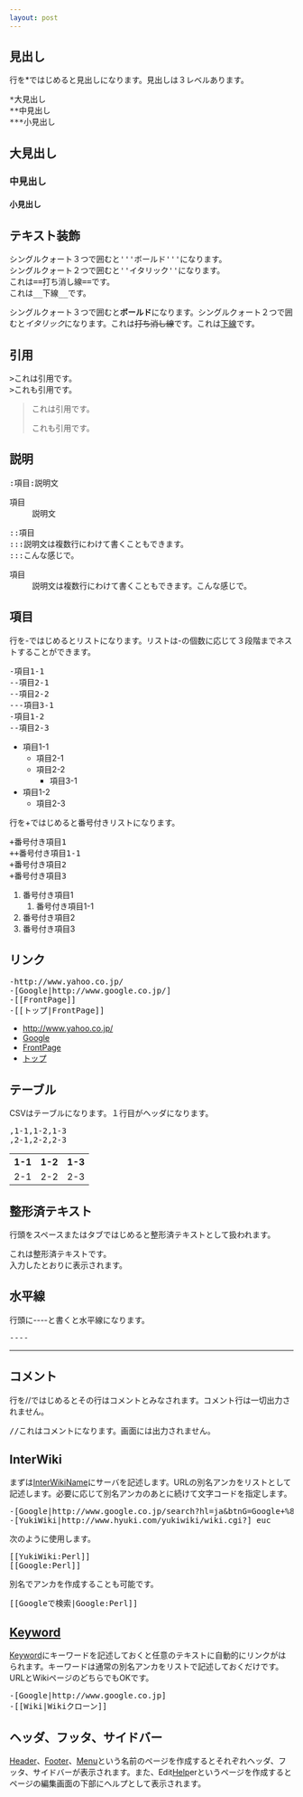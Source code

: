 ```yaml
---
layout: post
---
```

<h2>見出し</h2>
<p>行を*ではじめると見出しになります。見出しは３レベルあります。</p>
<pre>*大見出し
**中見出し
***小見出し
</pre>
<h2>大見出し</h2>
<h3>中見出し</h3>
<h4>小見出し</h4>
<h2>テキスト装飾</h2>
<pre>シングルクォート３つで囲むと'''ボールド'''になります。
シングルクォート２つで囲むと''イタリック''になります。
これは==打ち消し線==です。
これは__下線__です。
</pre>
<p>シングルクォート３つで囲むと<strong>ボールド</strong>になります。シングルクォート２つで囲むと<em>イタリック</em>になります。これは<del>打ち消し線</del>です。これは<ins>下線</ins>です。</p>
<h2>引用</h2>
<pre>&gt;これは引用です。
&gt;これも引用です。
</pre>
<blockquote><p>これは引用です。</p>
<p>これも引用です。</p>
</blockquote>
<h2>説明</h2>
<pre>:項目:説明文
</pre>
<dl>
<dt>項目</dt>
<dd>説明文</dd>
</dl>
<pre>::項目
:::説明文は複数行にわけて書くこともできます。
:::こんな感じで。
</pre>
<dl>
<dt>項目</dt>
<dd>説明文は複数行にわけて書くこともできます。こんな感じで。</dd>
</dl>
<h2>項目</h2>
<p>行を-ではじめるとリストになります。リストは-の個数に応じて３段階までネストすることができます。</p>
<pre>-項目1-1
--項目2-1
--項目2-2
---項目3-1
-項目1-2
--項目2-3
</pre>
<ul>
<li>項目1-1<ul>
<li>項目2-1</li>
<li>項目2-2<ul>
<li>項目3-1</li>
</ul>
</li>
</ul>
<li>項目1-2<ul>
<li>項目2-3</li>
</ul>
</ul>
<p>行を+ではじめると番号付きリストになります。</p>
<pre>+番号付き項目1
++番号付き項目1-1
+番号付き項目2
+番号付き項目3
</pre>
<ol>
<li>番号付き項目1<ol>
<li>番号付き項目1-1</li>
</ol>
<li>番号付き項目2</li>
<li>番号付き項目3</li>
</ol>
<h2>リンク</h2>
<pre>-http://www.yahoo.co.jp/
-[Google|http://www.google.co.jp/]
-[[FrontPage]]
-[[トップ|FrontPage]]
</pre>
<ul>
<li><a href="http://www.yahoo.co.jp/">http://www.yahoo.co.jp/</a></li>
<li><a href="http://www.google.co.jp/">Google</a></li>
<li><a href="/?page=FrontPage" class="wikipage">FrontPage</a></li>
<li><a href="/?page=FrontPage" class="wikipage">トップ</a></li>
</ul>
<h2>テーブル</h2>
<p>CSVはテーブルになります。１行目がヘッダになります。</p>
<pre>,1-1,1-2,1-3
,2-1,2-2,2-3
</pre>
<table>
<tr>
<th>1-1</th>
<th>1-2</th>
<th>1-3</th>
</tr>
<tr>
<td>2-1</td>
<td>2-2</td>
<td>2-3</td>
</tr>
</table>
<h2>整形済テキスト</h2>
<p>行頭をスペースまたはタブではじめると整形済テキストとして扱われます。</p>
<pre>これは整形済テキストです。
入力したとおりに表示されます。
</pre>
<h2>水平線</h2>
<p>行頭に----と書くと水平線になります。</p>
<pre>----
</pre>
<hr>
<h2>コメント</h2>
<p>行を//ではじめるとその行はコメントとみなされます。コメント行は一切出力されません。</p>
<pre>//これはコメントになります。画面には出力されません。
</pre>
<h2>InterWiki</h2>
<p>まずは<a href="/?page=InterWikiName" class="wikipage">InterWikiName</a>にサーバを記述します。URLの別名アンカをリストとして記述します。必要に応じて別名アンカのあとに続けて文字コードを指定します。</p>
<pre>-[Google|http://www.google.co.jp/search?hl=ja&amp;btnG=Google+%8C%9F%8D%F5&amp;lr=lang_ja&amp;q=] sjis
-[YukiWiki|http://www.hyuki.com/yukiwiki/wiki.cgi?] euc
</pre>
<p>次のように使用します。</p>
<pre>[[YukiWiki:Perl]]
[[Google:Perl]]
</pre>
<p>別名でアンカを作成することも可能です。</p>
<pre>[[Googleで検索|Google:Perl]]
</pre>
<h2><a href="/?page=Keyword" class="wikipage">Keyword</a></h2>
<p><a href="/?page=Keyword" class="wikipage">Keyword</a>にキーワードを記述しておくと任意のテキストに自動的にリンクがはられます。キーワードは通常の別名アンカをリストで記述しておくだけです。URLとWikiページのどちらでもOKです。</p>
<pre>-[Google|http://www.google.co.jp]
-[[Wiki|Wikiクローン]]
</pre>
<h2>ヘッダ、フッタ、サイドバー</h2>
<p><a href="/?page=Header" class="wikipage">Header</a>、<a href="/?page=Footer" class="wikipage">Footer</a>、<a href="/?page=Menu" class="wikipage">Menu</a>という名前のページを作成するとそれぞれヘッダ、フッタ、サイドバーが表示されます。また、Edit<a href="/?page=Help" class="wikipage">Help</a>erというページを作成するとページの編集画面の下部にヘルプとして表示されます。</p>
